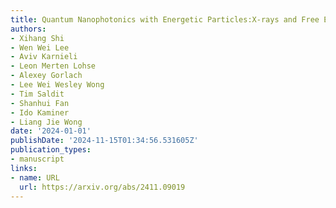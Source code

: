 ```yaml
---
title: Quantum Nanophotonics with Energetic Particles:X-rays and Free Electrons
authors:
- Xihang Shi
- Wen Wei Lee
- Aviv Karnieli
- Leon Merten Lohse
- Alexey Gorlach
- Lee Wei Wesley Wong
- Tim Saldit
- Shanhui Fan
- Ido Kaminer
- Liang Jie Wong
date: '2024-01-01'
publishDate: '2024-11-15T01:34:56.531605Z'
publication_types:
- manuscript
links:
- name: URL
  url: https://arxiv.org/abs/2411.09019
---
```

